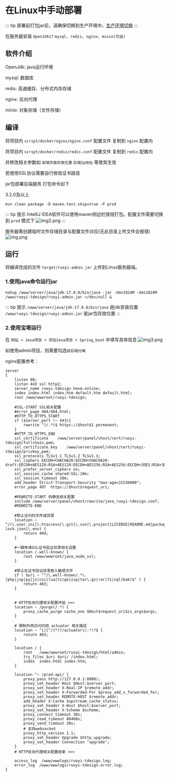 # 在Linux中手动部署

::: tip
部署前打包jar前，请确保切换到生产环境中。[生产环境切换](./environment-switching.md)
:::

在服务器安装 `OpenJdk17` `mysql`、`redis`、`nginx`、`minio(可选)`

## 软件介绍
OpenJdk: java运行环境

mysql: 数据库

redis: 高速缓存、分布式内存存储

nginx: 反向代理

minio: 对象存储（文件存储）

## 编译
将项目内 `script/docker/nginx/nginx.conf` 配置文件 复制到 `nginx` 配置内

将项目内 `script/docker/redis/redis.conf` 配置文件 复制到 `redis` 配置内

并修改相关参数如 `前端页面存放位置` `后端Ip地址` 等使其生效

若使用SSL协议需要自行修改证书路径

jar包部署后端服务 打包命令如下

3.2.0及以上

```shell
mvn clean package -D maven.test.skip=true -P prod
```
::: tip 提示
IntelliJ IDEA软件可以使用maven侧边栏按钮打包。配置文件需要切换到 `prod` 模式下
![img2.png](../../assets/images/ruoyi-tdesign/deploy/manual-deploy/img2.png)
:::

服务器需创建临时文件存储目录与配置文件对应(无此目录上传文件会报错)
![img.png](../../assets/images/ruoyi-tdesign/deploy/manual-deploy/img.png)

## 运行
将编译完成的文件 `target/ruoyi-admin.jar` 上传到Linux服务器端。 

### 1.使用java命令运行jar
```shell
nohup /www/server/java/jdk-17.0.8/bin/java -jar -Xmx1024M -Xms1024M /www/ruoyi-tdesign/ruoyi-admin.jar >/dev/null &
```
::: tip 提示
`/www/server/java/jdk-17.0.8/bin/java` 是jdk安装位置  
`/www/ruoyi-tdesign/ruoyi-admin.jar` 是jar包存放位置
:::
### 2.使用宝塔运行
在 `网站 > Java项目 > 添加Java项目 > Spring_boot` 中填写具体信息
![img3.png](../../assets/images/ruoyi-tdesign/deploy/manual-deploy/img3.png)

如使用admin项目，则需要勾选`前后端分离`

nginx配置参考：
```nginx
server
{
    listen 80;
    listen 443 ssl http2;
    server_name ruoyi-tdesign.hexm.online;
    index index.html index.htm default.htm default.html;
    root /www/wwwroot/ruoyi-tdesign;

    #SSL-START SSL相关配置
    #error_page 404/404.html;
    #HTTP_TO_HTTPS_START
    if ($server_port !~ 443){
        rewrite ^(/.*)$ https://$host$1 permanent;
    }
    #HTTP_TO_HTTPS_END
    ssl_certificate    /www/server/panel/vhost/cert/ruoyi-tdesign/fullchain.pem;
    ssl_certificate_key    /www/server/panel/vhost/cert/ruoyi-tdesign/privkey.pem;
    ssl_protocols TLSv1.1 TLSv1.2 TLSv1.3;
    ssl_ciphers EECDH+CHACHA20:EECDH+CHACHA20-draft:EECDH+AES128:RSA+AES128:EECDH+AES256:RSA+AES256:EECDH+3DES:RSA+3DES:!MD5;
    ssl_prefer_server_ciphers on;
    ssl_session_cache shared:SSL:10m;
    ssl_session_timeout 10m;
    add_header Strict-Transport-Security "max-age=31536000";
    error_page 497  https://$host$request_uri;

    #REWRITE-START 伪静态相关配置
    include /www/server/panel/vhost/rewrite/java_ruoyi-tdesign.conf;
    #REWRITE-END

    #禁止访问的文件或目录
    location ~ ^/(\.user.ini|\.htaccess|\.git|\.svn|\.project|LICENSE|README.md|package.json|package-lock.json|\.env) {
        return 404;
    }

    #一键申请SSL证书验证目录相关设置
    location /.well-known/ {
        root /www/wwwroot/java_node_ssl;
    }

    #禁止在证书验证目录放入敏感文件
    if ( $uri ~ "^/\.well-known/.*\.(php|jsp|py|js|css|lua|ts|go|zip|tar\.gz|rar|7z|sql|bak)$" ) {
        return 403;
    }


    # HTTP反向代理相关配置开始 >>>
    location ~ /purge(/.*) {
        proxy_cache_purge cache_one $Host$request_uri$is_args$args;
    }
    
    # 限制外网访问内网 actuator 相关路径
    location ~ ^(/[^/]*)?/actuator(/.*)?$ {
        return 403;
    }
    
    location / {
        root   /www/wwwroot/ruoyi-tdesign/html/admin;
        try_files $uri $uri/ /index.html;
        index  index.html index.htm;
    }

    location ^~ /prod-api/ {
        proxy_pass http://127.0.0.1:8080/;
        proxy_set_header Host $Host:$server_port;
        proxy_set_header X-Real-IP $remote_addr;
        proxy_set_header X-Forwarded-For $proxy_add_x_forwarded_for;
        proxy_set_header REMOTE-HOST $remote_addr;
        add_header X-Cache $upstream_cache_status;
        proxy_set_header X-Host $host:$server_port;
        proxy_set_header X-Scheme $scheme;
        proxy_connect_timeout 30s;
        proxy_read_timeout 86400s;
        proxy_send_timeout 30s;
        # 支持websocket
        proxy_http_version 1.1;
        proxy_set_header Upgrade $http_upgrade;
        proxy_set_header Connection "upgrade";
    }
    # HTTP反向代理相关配置结束 <<<

    access_log  /www/wwwlogs/ruoyi-tdesign.log;
    error_log  /www/wwwlogs/ruoyi-tdesign.error.log;
}
```
